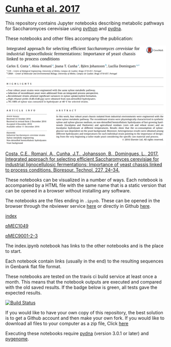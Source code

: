 # [Cunha et al. 2017](https://www.ncbi.nlm.nih.gov/pubmed/28013133)

This repository contains Jupyter notebooks describing metabolic pathways for Saccharomyces cerevisiae 
using [python](https://www.python.org/) and [pydna](https://github.com/BjornFJohansson/pydna). 

These notebooks and other files accompany the publication:

[![abstr](references/abstract.png)](http://www.sciencedirect.com/science/article/pii/S0960852416316674)
 
[Costa, C.E., Romaní, A., Cunha, J.T., Johansson, B., Domingues, L., 2017. Integrated approach for selecting efficient Saccharomyces cerevisiae for industrial lignocellulosic fermentations: Importance of yeast chassis linked to process conditions. Bioresour. Technol. 227, 24–34.](https://www.ncbi.nlm.nih.gov/pubmed/28013133)


These notebooks can be visualized in a number of ways. 
Each notebook is accompanied by a HTML file with the same name that is a static 
version that can be opened in a browser without installing any software.

The notebooks are the files ending in `.ipynb`. These can be opened in the browser through the nbviewer service 
[here](http://nbviewer.jupyter.org/github/MetabolicEngineeringGroupCBMA/Cunha_et_al_2017/blob/master/index.ipynb) 
or directly in Github [here](notebooks/index.ipynb).

[index](notebooks/index.ipynb)

[pMEC1049](notebooks/pMEC1049.ipynb)

[pMEC9001-2-3](notebooks/pMEC9001-2-3.ipynb)

The index.ipynb notebook has links to the other notebooks and is the place to start.

Each notebook contain links (usually in the end) to the resulting sequences in Genbank flat file format.

These notebooks are tested on the travis ci build service at least once a month.
This means that the notebook outputs are executed and compared with the old saved results.
If the badge below is green, all tests gave the expected results.

[![Build Status](https://travis-ci.org/MetabolicEngineeringGroupCBMA/Cunha_et_al_2017.svg)](https://travis-ci.org/MetabolicEngineeringGroupCBMA/Cunha_et_al_2017)

If you would like to have your own copy of this repository, the best solution is to get a 
Github account and then make your own fork. If you would like to download all files to your 
computer as a zip file, Click [here](https://github.com/BjornFJohansson/Cunha_et_al_2017/archive/master.zip)

Executing these notebooks require [pydna](https://github.com/BjornFJohansson/pydna) (version 3.0.1 or later)
and [pygenome](https://github.com/BjornFJohansson/pygenome).



